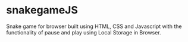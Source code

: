 # snakegameJS
Snake game for browser built using HTML, CSS and Javascript with the functionality of pause and play using Local Storage in Browser.   
